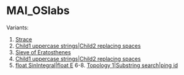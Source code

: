 # MAI_OSlabs

Variants:
1. [Strace](/LR_OS1/report1.pdf)
2. [Child1 uppercase strings|Child2 replacing spaces](/LR_OS2/report2.pdf)
3. [Sieve of Eratosthenes](/LR_OS3/report3.pdf)
4. [Child1 uppercase strings|Child2 replacing spaces](/LR_OS4/report4.pdf)
5. [float SinIntegral|float E](/LR_OS5/report5.pdf)
6-8. [Topology 1|Substring search|ping id](/LR_OS6/report6.pdf)
